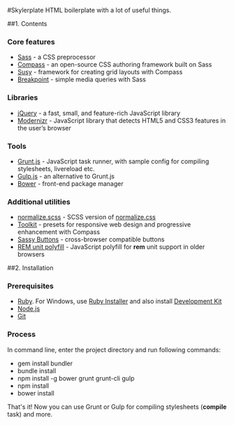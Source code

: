 #Skylerplate
HTML boilerplate with a lot of useful things.

##1. Contents

### Core features

* [Sass](http://sass-lang.com) - a CSS preprocessor
* [Compass](http://compass-style.org) - an open-source CSS authoring framework built on Sass
* [Susy](http://susy.readthedocs.org/en/latest) - framework for creating grid layouts with Compass
* [Breakpoint](http://breakpoint-sass.com) - simple media queries with Sass

### Libraries
* [jQuery](https://jquery.com) - a fast, small, and feature-rich JavaScript library
* [Modernizr](http://modernizr.com) - JavaScript library that detects HTML5 and CSS3 features in the user’s browser

### Tools
* [Grunt.js](http://gruntjs.com) - JavaScript task runner, with sample config for compiling stylesheets, livereload etc.
* [Gulp.js](http://gulpjs.com) - an alternative to Grunt.js
* [Bower](http://bower.io) - front-end package manager

### Additional utilities
* [normalize.scss](https://github.com/appleboy/normalize.scss) - SCSS version of [normalize.css](https://github.com/necolas/normalize.css)
* [Toolkit](https://github.com/at-import/toolkit) - presets for responsive web design and progressive enhancement with Compass
* [Sassy Buttons](http://jaredhardy.com/sassy-buttons) - cross-browser compatible buttons
* [REM unit polyfill](https://github.com/chuckcarpenter/REM-unit-polyfill) - JavaScript polyfill for **rem** unit support in older browsers

##2. Installation

### Prerequisites

* [Ruby](https://www.ruby-lang.org). For Windows, use [Ruby Installer](http://rubyinstaller.org/downloads) and also install [Development Kit](http://rubyinstaller.org/add-ons/devkit)
* [Node.js](https://nodejs.org)
* [Git](https://git-scm.com)

### Process

In command line, enter the project directory and run following commands:

* gem install bundler
* bundle install
* npm install -g bower grunt grunt-cli gulp
* npm install
* bower install

That's it! Now you can use Grunt or Gulp for compiling stylesheets (**compile** task) and more.

